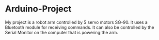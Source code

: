 # Arduino-Project
My project is a robot arm controlled by 5 servo motors SG-90. It uses a Bluetooth module for receiving commands. It can also be controlled by the Serial Monitor on the computer that is powering the arm.
